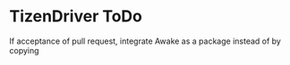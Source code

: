 # TizenDriver ToDo


If acceptance of pull request, integrate Awake as a package instead of by copying

